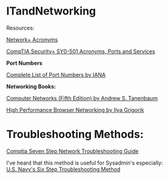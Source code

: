 # ITandNetworking

Resources:

[Network+ Acronyms](https://phoenixts.com/wp-content/uploads/2015/08/Network-Acronyms.pdf)

[CompTIA Security+ SY0-501 Acronyms, Ports and Services](https://scubido.github.io)


<b>Port Numbers</b>

[Complete List of Port Numbers by IANA](https://www.iana.org/assignments/service-names-port-numbers/service-names-port-numbers.xhtml)

<b>Networking Books:</b>

[Computer Networks (Fifth Edition) by Andrew S. Tanenbaum](http://index-of.es/Varios-2/Computer%20Networks%205th%20Edition.pdf)

[High Performance Browser Networking by Ilya Grigorik](https://hpbn.co)

# Troubleshooting Methods:

[Comptia Seven Step Network Troubleshooting Guide](https://www.comptia.org/content/guides/a-guide-to-network-troubleshooting)


I've heard that this method is useful for Sysadmin's especially:  
[U.S. Navy's Six Step Troubleshooting Method](https://www.manitonetworks.com/networking/2018/7/20/six-step-troubleshooting-method) 
